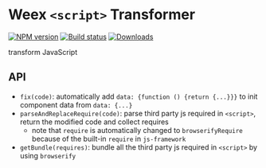 # Weex `<script>` Transformer

[![NPM version][npm-image]][npm-url]
[![Build status][circle-image]][circle-url]
[![Downloads][downloads-image]][downloads-url]

[npm-image]: https://img.shields.io/npm/v/weex-scripter.svg?style=flat-square
[npm-url]: https://npmjs.org/package/weex-scripter
[circle-image]: https://circleci.com/gh/weexteam/weex-scripter.svg?style=svg
[circle-url]: https://circleci.com/gh/weexteam/weex-scripter/tree/master
[downloads-image]: https://img.shields.io/npm/dm/weex-scripter.svg?style=flat-square
[downloads-url]: https://npmjs.org/package/weex-scripter

transform JavaScript

## API

- `fix(code)`: automatically add `data: {function () {return {...}}}` to init component data from `data: {...}`
- `parseAndReplaceRequire(code)`: parse third party js required in `<script>`, return the modified code and collect requires
    * note that `require` is automatically changed to `browserifyRequire` because of the built-in `require` in `js-framework`
- `getBundle(requires)`: bundle all the third party js required in `<script>` by using `browserify`
